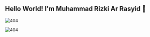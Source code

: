 ## Hello World! I'm Muhammad Rizki Ar Rasyid 👋

![404](https://media2.giphy.com/media/v1.Y2lkPTc5MGI3NjExbTFsb3AxZGNtY2p0eWpoamFjMmFlcHVrcHNyZGd2bDZnenBvNjZjbCZlcD12MV9pbnRlcm5hbF9naWZfYnlfaWQmY3Q9Zw/12775LeUHMZjNu/giphy.gif)

<!--
**C1C4D40/C1C4D40** is a ✨ _special_ ✨ repository because its `README.md` (this file) appears on your GitHub profile.

Here are some ideas to get you started:

- 🔭 I’m currently working on ...
- 🌱 I’m currently learning ...
- 👯 I’m looking to collaborate on ...
- 🤔 I’m looking for help with ...
- 💬 Ask me about ...
- 📫 How to reach me: ...
- 😄 Pronouns: ...
- ⚡ Fun fact: ...
-->


![404](img/download.avif)

